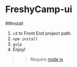 # FreshyCamp-ui 

##Install
1. `cd` to Front End project path.
2. `npm install`
3. `gulp`
4. Enjoy!

>> Require [node js](https://nodejs.org/)